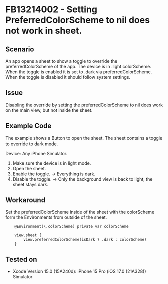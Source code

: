 # FB13214002 - Setting PreferredColorScheme to nil does not work in sheet.


## Scenario

An app opens a sheet to show a toggle to override the preferredColorScheme of the app.
The device is in .light colorScheme.
When the toggle is enabled it is set to .dark via preferredColorScheme.
When the toggle is disabled it should follow system settings.


## Issue

Disabling the override by setting the preferredColorScheme to nil does work on the main view, but not inside the sheet.


## Example Code

The example shows a Button to open the sheet.
The sheet contains a toggle to override to dark mode.

Device: Any iPhone Simulator.

1. Make sure the device is in light mode.
2. Open the sheet.
3. Enable the toggle.
->  Everything is dark.
4. Disable the toggle.
-> Only the background view is back to light, the sheet stays dark.


## Workaround

Set the preferredColorScheme inside of the sheet with the colorScheme form the Environments from outside of the sheet. 

```
	@Environment(\.colorScheme) private var colorScheme
	
	view.sheet {
		view.preferredColorScheme(isDark ? .dark : colorScheme)
	}

```
 

## Tested on

 - Xcode Version 15.0 (15A240d): iPhone 15 Pro (iOS 17.0 (21A328)) Simulator
